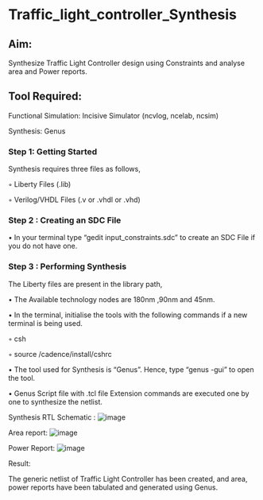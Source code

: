 # Traffic_light_controller_Synthesis

## Aim:

Synthesize Traffic Light Controller design using Constraints and analyse area and Power reports.

## Tool Required:

Functional Simulation: Incisive Simulator (ncvlog, ncelab, ncsim)

Synthesis: Genus

### Step 1: Getting Started

Synthesis requires three files as follows,

◦ Liberty Files (.lib)

◦ Verilog/VHDL Files (.v or .vhdl or .vhd)

### Step 2 : Creating an SDC File

•	In your terminal type “gedit input_constraints.sdc” to create an SDC File if you do not have one.

### Step 3 : Performing Synthesis

The Liberty files are present in the library path,

• The Available technology nodes are 180nm ,90nm and 45nm.

• In the terminal, initialise the tools with the following commands if a new terminal is being used.

◦ csh

◦ source /cadence/install/cshrc

• The tool used for Synthesis is “Genus”. Hence, type “genus -gui” to open the tool.

• Genus Script file with .tcl file Extension commands are executed one by one to synthesize the netlist.

Synthesis RTL Schematic :
![image](https://github.com/user-attachments/assets/a527930d-4db0-4857-9869-9db60b4975f8)


Area report:
![image](https://github.com/user-attachments/assets/4d86f61c-d56e-4d70-9f93-c601d8cffc9a)


Power Report:
![image](https://github.com/user-attachments/assets/9313377d-e1db-4063-9a49-656989c59a00)


Result:

The generic netlist of Traffic Light Controller has been created, and area, power reports have been tabulated and generated using Genus.
